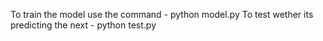 To train the model use the command - python model.py To test wether its predicting the next - python test.py


